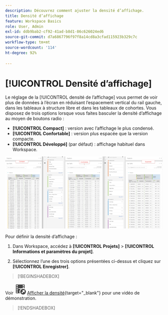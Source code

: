 ```yaml
---
description: Découvrez comment ajuster la densité d’affichage.
title: Densité d’affichage
feature: Workspace Basics
role: User, Admin
exl-id: ddb9bab2-cf92-41ad-b8d1-86c626024ed6
source-git-commit: d7a6867796f97f8a14cd8a3cfad115923b329c7c
workflow-type: tm+mt
source-wordcount: '114'
ht-degree: 92%

---
```


# [!UICONTROL Densité d’affichage]

Le réglage de la [!UICONTROL densité de l’affichage] vous permet de voir plus de données à l’écran en réduisant l’espacement vertical du rail gauche, dans les tableaux à structure libre et dans les tableaux de cohortes. Vous disposez de trois options lorsque vous faites basculer la densité d’affichage au moyen de boutons radio :

- **[!UICONTROL Compact]** : version avec l’affichage le plus condensé.
- **[!UICONTROL Confortable]** : version plus espacée que la version compacte.
- **[!UICONTROL Développé]** (par défaut) : affichage habituel dans Workspace.

![](assets/view-density.png)

Pour définir la densité d’affichage :

1. Dans Workspace, accédez à **[!UICONTROL Projets]** > **[!UICONTROL Informations et paramètres du projet]**.

1. Sélectionnez l’une des trois options présentées ci-dessus et cliquez sur **[!UICONTROL Enregistrer]**.


>[!BEGINSHADEBOX]

Voir ![VideoCheckedOut](/help/assets/icons/VideoCheckedOut.svg) [Afficher la densité](https://video.tv.adobe.com/v/25963?quality=12&learn=on){target="_blank"} pour une vidéo de démonstration.

>[!ENDSHADEBOX]

